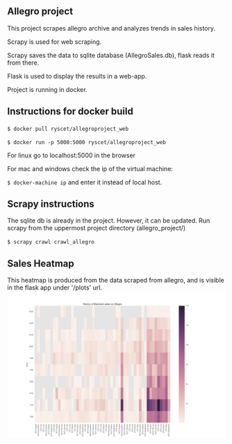 Allegro project
---------------
This project scrapes allegro archive and analyzes trends in sales history.


Scrapy is used for web scraping. 


Scrapy saves the data to sqlite database (AllegroSales.db), flask reads it from there.


Flask is used to display the results in a web-app.


Project is running in docker.



Instructions for docker build
-----------------------------


`$ docker pull ryscet/allegroproject_web`

`$ docker run -p 5000:5000 ryscet/allegroproject_web`

For linux go to localhost:5000 in the browser

For mac and windows check the ip of the virtual machine:

`$ docker-machine ip`
and enter it instead of local host.

Scrapy instructions
-------------------
The sqlite db is already in the project. However, it can be updated.
Run scrapy from the uppermost project directory (allegro_project/)

`$ scrapy crawl crawl_allegro`

Sales Heatmap
-------------
This heatmap is produced from the data scraped from allegro, and is visible in the flask app under '/plots' url.
![alt text](https://github.com/ryscet/allegro_project/blob/master/allegro_flask_app/static/plots/heatmap.jpg "Sales Heatmap")

